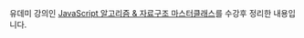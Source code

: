 유데미 강의인 [JavaScript 알고리즘 & 자료구조 마스터클래스](https://www.udemy.com/course/best-javascript-data-structures/)를 수강후 정리한 내용입니다.

